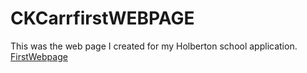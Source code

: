 # CKCarrfirstWEBPAGE
This was the web page I created for my Holberton school application. 
[FirstWebpage](https://ckcarr.github.io/CKCarrfirstWEBPAGE/)
